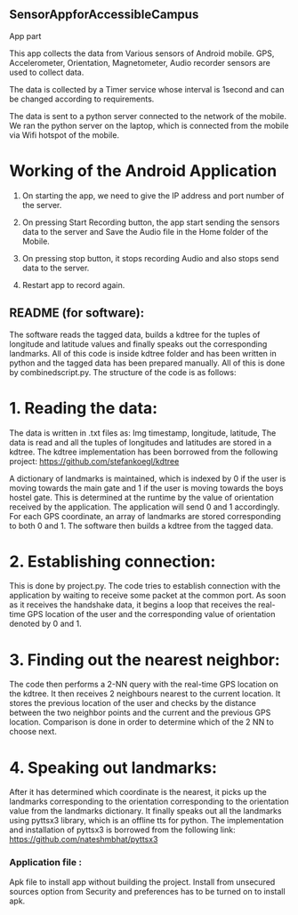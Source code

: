 ## SensorAppforAccessibleCampus
App part

This app collects the data from Various sensors of Android mobile.
GPS, Accelerometer, Orientation, Magnetometer, Audio recorder sensors are used to collect data.

The data is collected by a Timer service whose interval is 1second and can be changed
according to requirements.

The data is sent to a python server connected to the network of the mobile.
We ran the python server on the laptop, which is connected from the mobile 
via Wifi hotspot of the mobile.

# Working of the Android Application
1. On starting the app, we need to give the IP address and port number of the server.

2. On pressing Start Recording button, the app start sending the sensors data to the server
and Save the Audio file in the Home folder of the Mobile.

3. On pressing stop button, it stops recording Audio and also stops send data to the server.
4. Restart app to record again.


## README (for software):
The software reads the tagged data, builds a kdtree for the tuples of longitude and latitude
values and finally speaks out the corresponding landmarks. All of this code is inside kdtree
folder and has been written in python and the tagged data has been prepared manually. All of
this is done by combinedscript.py. The structure of the code is as follows:
# 1. Reading the data:
The data is written in .txt files as:
Img timestamp, longitude, latitude, <tagged landmarks>
The data is read and all the tuples of longitudes and latitudes are stored in a kdtree. The
kdtree implementation has been borrowed from the following project:
https://github.com/stefankoegl/kdtree
  
  A dictionary of landmarks is maintained, which is indexed by 0 if the user is moving
towards the main gate and 1 if the user is moving towards the boys hostel gate. This is
determined at the runtime by the value of orientation received by the application. The
application will send 0 and 1 accordingly. For each GPS coordinate, an array of
landmarks are stored corresponding to both 0 and 1. The software then builds a kdtree
from the tagged data.
  
# 2. Establishing connection:
This is done by project.py. The code tries to establish connection with the application by
waiting to receive some packet at the common port. As soon as it receives the
handshake data, it begins a loop that receives the real-time GPS location of the user and
the corresponding value of orientation denoted by 0 and 1.

# 3. Finding out the nearest neighbor:
The code then performs a 2-NN query with the real-time GPS location on the kdtree. It
then receives 2 neighbours nearest to the current location. It stores the previous
location of the user and checks by the distance between the two neighbor points and
the current and the previous GPS location. Comparison is done in order to determine
which of the 2 NN to choose next.

# 4. Speaking out landmarks:
After it has determined which coordinate is the nearest, it picks up the landmarks
corresponding to the orientation corresponding to the orientation value from the
landmarks dictionary. It finally speaks out all the landmarks using pyttsx3 library, which
is an offline tts for python. The implementation and installation of pyttsx3 is borrowed
from the following link:
https://github.com/nateshmbhat/pyttsx3

### Application file :
Apk file to install app without building the project.
Install from unsecured sources option from Security and preferences has to be turned on to install apk. 

